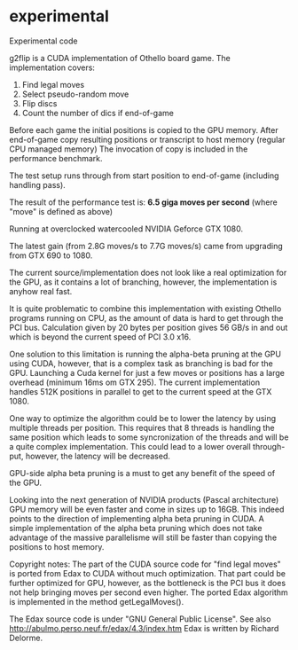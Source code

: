 experimental
============

Experimental code

g2flip is a CUDA implementation of Othello board game. The implementation covers:<br>
1) Find legal moves<br>
2) Select pseudo-random move<br>
3) Flip discs<br>
4) Count the number of dics if end-of-game<br>

Before each game the initial positions is copied to the GPU memory. After end-of-game copy resulting positions or transcript to host memory (regular CPU managed memory)
The invocation of copy is included in the performance benchmark.

The test setup runs through from start position to end-of-game (including handling pass).

The result of the performance test is:
<B>6.5 giga moves per second</B> (where "move" is defined as above)

Running at overclocked watercooled NVIDIA Geforce GTX 1080.

The latest gain (from 2.8G moves/s to 7.7G moves/s) came from upgrading from GTX 690 to 1080.

The current source/implementation does not look like a real optimization for the GPU, as it contains a lot of branching, however, the implementation is anyhow real fast.

It is quite problematic to combine this implementation with existing Othello programs running on CPU, as the amount of data is hard to get through the PCI bus.
Calculation given by 20 bytes per position gives 56 GB/s in and out which is beyond the current speed of PCI 3.0 x16.

One solution to this limitation is running the alpha-beta pruning at the GPU using CUDA, however, that is a complex task as branching is bad for the GPU.
Launching a Cuda kernel for just a few moves or positions has a large overhead (minimum 16ms om GTX 295). The current implementation handles 512K positions in parallel to get to the current speed at the GTX 1080.

One way to optimize the algorithm could be to lower the latency by using multiple threads per position. This requires that 8 threads is handling the same position which leads to some syncronization of the threads and will be a quite complex implementation. This could lead to a lower overall through-put, however, the latency will be decreased.

GPU-side alpha beta pruning is a must to get any benefit of the speed of the GPU.

Looking into the next generation of NVIDIA products (Pascal architecture) GPU memory will be even faster and come in sizes up to 16GB. This indeed points to the direction of implementing alpha beta pruning in CUDA.
A simple implementation of the alpha beta pruning which does not take advantage of the massive parallelisme will still be faster than copying the positions to host memory.


Copyright notes:
The part of the CUDA source code for "find legal moves" is ported from Edax to CUDA without much optimization. That part could be further optimized for GPU, however, as the bottleneck is the PCI bus it does not help bringing moves per second even higher.
The ported Edax algorithm is implemented in the method getLegalMoves().

The Edax source code is under "GNU General Public License". See also http://abulmo.perso.neuf.fr/edax/4.3/index.htm 
Edax is written by Richard Delorme.

